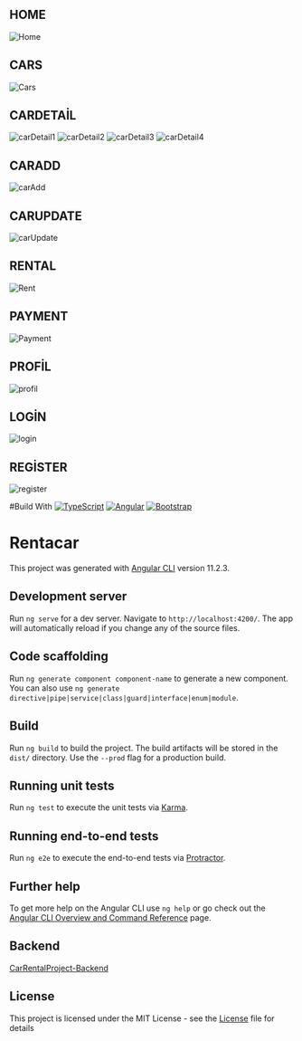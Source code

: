 ## HOME
![Home](https://github.com/canozyigiit/CarRentalProject-Angular/blob/master/readme/ReadmeImg/Home.png)
## CARS
![Cars](https://github.com/canozyigiit/CarRentalProject-Angular/blob/master/readme/ReadmeImg/cars.png)
## CARDETAİL
![carDetail1](https://github.com/canozyigiit/CarRentalProject-Angular/blob/master/readme/ReadmeImg/rentable.png)
![carDetail2](https://github.com/canozyigiit/CarRentalProject-Angular/blob/master/readme/ReadmeImg/findexis%C4%B0nsufficient.png)
![carDetail3](https://github.com/canozyigiit/CarRentalProject-Angular/blob/master/readme/ReadmeImg/cannotBeRented.png)
![carDetail4](https://github.com/canozyigiit/CarRentalProject-Angular/blob/master/readme/ReadmeImg/carDetail4.png)
## CARADD
![carAdd](https://github.com/canozyigiit/CarRentalProject-Angular/blob/master/readme/ReadmeImg/carAdd.png)
## CARUPDATE
![carUpdate](https://github.com/canozyigiit/CarRentalProject-Angular/blob/master/readme/ReadmeImg/carUpdate.png)
## RENTAL
![Rent](https://github.com/canozyigiit/CarRentalProject-Angular/blob/master/readme/ReadmeImg/rent.png)
## PAYMENT
![Payment](https://github.com/canozyigiit/CarRentalProject-Angular/blob/master/readme/ReadmeImg/payment.png)
## PROFİL
![profil](https://github.com/canozyigiit/CarRentalProject-Angular/blob/master/readme/ReadmeImg/profil.png)
## LOGİN
![login](https://github.com/canozyigiit/CarRentalProject-Angular/blob/master/readme/ReadmeImg/Login.png)
## REGİSTER
![register](https://github.com/canozyigiit/CarRentalProject-Angular/blob/master/readme/ReadmeImg/Register.png)

#Build With
[![TypeScript](https://img.shields.io/badge/TypeScript-007ACC?style=for-the-badge&logo=typescript&logoColor=white)](https://www.typescriptlang.org/)
[![Angular](https://img.shields.io/badge/Angular-DD0031?style=for-the-badge&logo=angular&logoColor=white)](https://angular.io/)
[![Bootstrap](https://img.shields.io/badge/Bootstrap-563D7C?style=for-the-badge&logo=bootstrap&logoColor=white)](https://getbootstrap.com/docs/)
# Rentacar

This project was generated with [Angular CLI](https://github.com/angular/angular-cli) version 11.2.3.

## Development server

Run `ng serve` for a dev server. Navigate to `http://localhost:4200/`. The app will automatically reload if you change any of the source files.

## Code scaffolding

Run `ng generate component component-name` to generate a new component. You can also use `ng generate directive|pipe|service|class|guard|interface|enum|module`.

## Build

Run `ng build` to build the project. The build artifacts will be stored in the `dist/` directory. Use the `--prod` flag for a production build.

## Running unit tests

Run `ng test` to execute the unit tests via [Karma](https://karma-runner.github.io).

## Running end-to-end tests

Run `ng e2e` to execute the end-to-end tests via [Protractor](http://www.protractortest.org/).

## Further help

To get more help on the Angular CLI use `ng help` or go check out the [Angular CLI Overview and Command Reference](https://angular.io/cli) page.

## Backend
[CarRentalProject-Backend](https://github.com/canozyigiit/CarRentalProject-Backend)
## License
This project is licensed under the MIT License - see the [License](https://github.com/canozyigiit/CarRentalProject-Angular/blob/master/LICENSE) file for details
